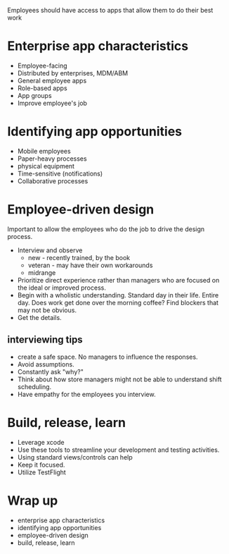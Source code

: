 Employees should have access to apps that allow them to do their best work

# Enterprise app characteristics
* Employee-facing
* Distributed by enterprises, MDM/ABM
* General employee apps
* Role-based apps
* App groups
* Improve employee's job
# Identifying app opportunities
* Mobile employees
* Paper-heavy processes
* physical equipment
* Time-sensitive (notifications)
* Collaborative processes
# Employee-driven design
Important to allow the employees who do the job to drive the design process.

* Interview and observe
	* new - recently trained, by the book
	* veteran - may have their own workarounds
	* midrange
* Prioritize direct experience rather than managers who are focused on the ideal or improved process.
* Begin with a wholistic understanding.  Standard day in their life.  Entire day.  Does work get done over the morning coffee?  Find blockers that may not be obvious.
* Get the details.  

## interviewing tips
* create a safe space.  No managers to influence the responses.
* Avoid assumptions.
* Constantly ask "why?"
* Think about how store managers might not be able to understand shift scheduling.
* Have empathy for the employees you interview.
# Build, release, learn
* Leverage xcode
* Use these tools to streamline your development and testing activities.
* Using standard views/controls can help
* Keep it focused.  
* Utilize TestFlight

# Wrap up
* enterprise app characteristics
* identifying app opportunities
* employee-driven design
* build, release, learn